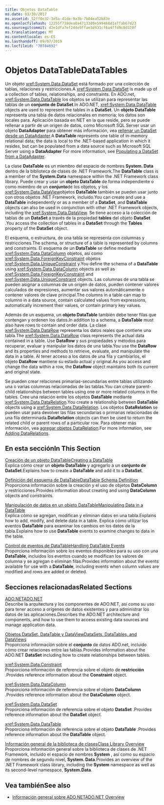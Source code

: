 ```yaml
---
title: Objetos DataTable
ms.date: 03/30/2017
ms.assetid: 52ff0e32-3e5a-41de-9a3b-7b04ea52b83e
ms.openlocfilehash: 12255f738dea0a4713389e599468d1a7fab67d23
ms.sourcegitcommit: d2e1dfa7ef2d4e9ffae3d431cf6a4ffd9c8d378f
ms.translationtype: MT
ms.contentlocale: es-ES
ms.lasthandoff: 09/07/2019
ms.locfileid: "70784692"
---
```

# <a name="datatables"></a><span data-ttu-id="f48b7-102">Objetos DataTable</span><span class="sxs-lookup"><span data-stu-id="f48b7-102">DataTables</span></span>
<span data-ttu-id="f48b7-103">Un objeto <xref:System.Data.DataSet> está formado por una colección de tablas, relaciones y restricciones.</span><span class="sxs-lookup"><span data-stu-id="f48b7-103">A <xref:System.Data.DataSet> is made up of a collection of tables, relationships, and constraints.</span></span> <span data-ttu-id="f48b7-104">En ADO.net, <xref:System.Data.DataTable> los objetos se utilizan para representar las tablas de un **conjunto de DataSet**.</span><span class="sxs-lookup"><span data-stu-id="f48b7-104">In ADO.NET, <xref:System.Data.DataTable> objects are used to represent the tables in a **DataSet**.</span></span> <span data-ttu-id="f48b7-105">Un **objeto DataTable** representa una tabla de datos relacionales en memoria; los datos son locales para. Aplicación basada en NET en la que reside, pero se puede rellenar a partir de un origen de datos, como Microsoft SQL Server usar un objeto **DataAdapter** para obtener más información, vea [rellenar un DataSet desde un DataAdapter](../populating-a-dataset-from-a-dataadapter.md).</span><span class="sxs-lookup"><span data-stu-id="f48b7-105">A **DataTable** represents one table of in-memory relational data; the data is local to the .NET-based application in which it resides, but can be populated from a data source such as Microsoft SQL Server using a **DataAdapter** For more information, see [Populating a DataSet from a DataAdapter](../populating-a-dataset-from-a-dataadapter.md).</span></span>  
  
 <span data-ttu-id="f48b7-106">La clase **DataTable** es un miembro del espacio de nombres **System. Data** dentro de la biblioteca de clases de .NET Framework.</span><span class="sxs-lookup"><span data-stu-id="f48b7-106">The **DataTable** class is a member of the **System.Data** namespace within the .NET Framework class library.</span></span> <span data-ttu-id="f48b7-107">Puede crear y usar un **objeto DataTable** de forma independiente o como miembro de un **conjunto**de los objetos, y los <xref:System.Data.DataView>objetos **DataTable** también se pueden usar junto con otros objetos .NET Framework, incluido.</span><span class="sxs-lookup"><span data-stu-id="f48b7-107">You can create and use a **DataTable** independently or as a member of a **DataSet**, and **DataTable** objects can also be used in conjunction with other .NET Framework objects, including the <xref:System.Data.DataView>.</span></span> <span data-ttu-id="f48b7-108">Se tiene acceso a la colección de tablas de un **DataSet** a través de la propiedad **tables** del objeto **DataSet** .</span><span class="sxs-lookup"><span data-stu-id="f48b7-108">You access the collection of tables in a **DataSet** through the **Tables** property of the **DataSet** object.</span></span>  
  
 <span data-ttu-id="f48b7-109">El esquema, o estructura, de una tabla se representa con columnas y restricciones.</span><span class="sxs-lookup"><span data-stu-id="f48b7-109">The schema, or structure of a table is represented by columns and constraints.</span></span> <span data-ttu-id="f48b7-110">El esquema de un **DataTable** se define mediante <xref:System.Data.DataColumn> objetos, así como <xref:System.Data.ForeignKeyConstraint> objetos <xref:System.Data.UniqueConstraint> y.</span><span class="sxs-lookup"><span data-stu-id="f48b7-110">You define the schema of a **DataTable** using <xref:System.Data.DataColumn> objects as well as <xref:System.Data.ForeignKeyConstraint> and <xref:System.Data.UniqueConstraint> objects.</span></span> <span data-ttu-id="f48b7-111">Las columnas de una tabla se pueden asignar a columnas de un origen de datos, pueden contener valores calculados de expresiones, aumentar sus valores automáticamente o contener valores de clave principal.</span><span class="sxs-lookup"><span data-stu-id="f48b7-111">The columns in a table can map to columns in a data source, contain calculated values from expressions, automatically increment their values, or contain primary key values.</span></span>  
  
 <span data-ttu-id="f48b7-112">Además de un esquema, un **objeto DataTable** también debe tener filas que contengan y ordenen los datos.</span><span class="sxs-lookup"><span data-stu-id="f48b7-112">In addition to a schema, a **DataTable** must also have rows to contain and order data.</span></span> <span data-ttu-id="f48b7-113">La clase <xref:System.Data.DataRow> representa los datos reales que contiene una tabla.</span><span class="sxs-lookup"><span data-stu-id="f48b7-113">The <xref:System.Data.DataRow> class represents the actual data contained in a table.</span></span> <span data-ttu-id="f48b7-114">Use **DataRow** y sus propiedades y métodos para recuperar, evaluar y manipular los datos de una tabla.</span><span class="sxs-lookup"><span data-stu-id="f48b7-114">You use the **DataRow** and its properties and methods to retrieve, evaluate, and manipulate the data in a table.</span></span> <span data-ttu-id="f48b7-115">Al tener acceso a los datos de una fila y cambiarlos, el objeto **DataRow** mantiene su estado actual y original.</span><span class="sxs-lookup"><span data-stu-id="f48b7-115">As you access and change the data within a row, the **DataRow** object maintains both its current and original state.</span></span>  
  
 <span data-ttu-id="f48b7-116">Se pueden crear relaciones primarias-secundarias entre tablas utilizando una o varias columnas relacionadas de las tablas.</span><span class="sxs-lookup"><span data-stu-id="f48b7-116">You can create parent-child relationships between tables using one or more related columns in the tables.</span></span> <span data-ttu-id="f48b7-117">Cree una relación entre los objetos **DataTable** mediante <xref:System.Data.DataRelation>.</span><span class="sxs-lookup"><span data-stu-id="f48b7-117">You create a relationship between **DataTable** objects using a <xref:System.Data.DataRelation>.</span></span> <span data-ttu-id="f48b7-118">Los objetos **DataRelation** se pueden usar para devolver las filas secundarias o primarias relacionadas de una fila determinada.</span><span class="sxs-lookup"><span data-stu-id="f48b7-118">**DataRelation** objects can then be used to return the related child or parent rows of a particular row.</span></span> <span data-ttu-id="f48b7-119">Para obtener más información, vea [agregar objetos DataRelation](adding-datarelations.md).</span><span class="sxs-lookup"><span data-stu-id="f48b7-119">For more information, see [Adding DataRelations](adding-datarelations.md).</span></span>  
  
## <a name="in-this-section"></a><span data-ttu-id="f48b7-120">En esta sección</span><span class="sxs-lookup"><span data-stu-id="f48b7-120">In This Section</span></span>  
 [<span data-ttu-id="f48b7-121">Creación de un objeto DataTable</span><span class="sxs-lookup"><span data-stu-id="f48b7-121">Creating a DataTable</span></span>](creating-a-datatable.md)  
 <span data-ttu-id="f48b7-122">Explica cómo crear un **objeto DataTable** y agregarlo a un **conjunto de DataSet**.</span><span class="sxs-lookup"><span data-stu-id="f48b7-122">Explains how to create a **DataTable** and add it to a **DataSet**.</span></span>  
  
 [<span data-ttu-id="f48b7-123">Definición del esquema de DataTable</span><span class="sxs-lookup"><span data-stu-id="f48b7-123">DataTable Schema Definition</span></span>](datatable-schema-definition.md)  
 <span data-ttu-id="f48b7-124">Proporciona información sobre la creación y el uso de objetos **DataColumn** y restricciones.</span><span class="sxs-lookup"><span data-stu-id="f48b7-124">Provides information about creating and using **DataColumn** objects and constraints.</span></span>  
  
 [<span data-ttu-id="f48b7-125">Manipulación de datos en un objeto DataTable</span><span class="sxs-lookup"><span data-stu-id="f48b7-125">Manipulating Data in a DataTable</span></span>](manipulating-data-in-a-datatable.md)  
 <span data-ttu-id="f48b7-126">Explica cómo se agregan, modifican y eliminan datos en una tabla.</span><span class="sxs-lookup"><span data-stu-id="f48b7-126">Explains how to add, modify, and delete data in a table.</span></span> <span data-ttu-id="f48b7-127">Explica cómo utilizar los eventos **DataTable** para examinar los cambios en los datos de la tabla.</span><span class="sxs-lookup"><span data-stu-id="f48b7-127">Explains how to use **DataTable** events to examine changes to data in the table.</span></span>  
  
 [<span data-ttu-id="f48b7-128">Control de eventos de DataTable</span><span class="sxs-lookup"><span data-stu-id="f48b7-128">Handling DataTable Events</span></span>](handling-datatable-events.md)  
 <span data-ttu-id="f48b7-129">Proporciona información sobre los eventos disponibles para su uso con una **DataTable**, incluidos los eventos cuando se modifican los valores de columna y se agregan o eliminan filas.</span><span class="sxs-lookup"><span data-stu-id="f48b7-129">Provides information about the events available for use with a **DataTable**, including events when column values are modified and rows are added or deleted.</span></span>  
  
## <a name="related-sections"></a><span data-ttu-id="f48b7-130">Secciones relacionadas</span><span class="sxs-lookup"><span data-stu-id="f48b7-130">Related Sections</span></span>  
 [<span data-ttu-id="f48b7-131">ADO.NET</span><span class="sxs-lookup"><span data-stu-id="f48b7-131">ADO.NET</span></span>](../index.md)  
 <span data-ttu-id="f48b7-132">Describe la arquitectura y los componentes de ADO.NET, así como su uso para tener acceso a orígenes de datos existentes y para administrar los datos de las aplicaciones.</span><span class="sxs-lookup"><span data-stu-id="f48b7-132">Describes the ADO.NET architecture and components, and how to use them to access existing data sources and manage application data.</span></span>  
  
 [<span data-ttu-id="f48b7-133">Objetos DataSet, DataTable y DataView</span><span class="sxs-lookup"><span data-stu-id="f48b7-133">DataSets, DataTables, and DataViews</span></span>](index.md)  
 <span data-ttu-id="f48b7-134">Proporciona información sobre el **conjunto** de datos ADO.net, incluido cómo crear relaciones entre las tablas.</span><span class="sxs-lookup"><span data-stu-id="f48b7-134">Provides information about the ADO.NET **DataSet** including how to create relationships between tables.</span></span>  
  
 <xref:System.Data.Constraint>  
 <span data-ttu-id="f48b7-135">Proporciona información de referencia sobre el objeto de **restricción** .</span><span class="sxs-lookup"><span data-stu-id="f48b7-135">Provides reference information about the **Constraint** object.</span></span>  
  
 <xref:System.Data.DataColumn>  
 <span data-ttu-id="f48b7-136">Proporciona información de referencia sobre el objeto **DataColumn** .</span><span class="sxs-lookup"><span data-stu-id="f48b7-136">Provides reference information about the **DataColumn** object.</span></span>  
  
 <xref:System.Data.DataSet>  
 <span data-ttu-id="f48b7-137">Proporciona información de referencia sobre el objeto **DataSet** .</span><span class="sxs-lookup"><span data-stu-id="f48b7-137">Provides reference information about the **DataSet** object.</span></span>  
  
 <xref:System.Data.DataTable>  
 <span data-ttu-id="f48b7-138">Proporciona información de referencia sobre el objeto **DataTable** .</span><span class="sxs-lookup"><span data-stu-id="f48b7-138">Provides reference information about the **DataTable** object.</span></span>  
  
 [<span data-ttu-id="f48b7-139">Información general de la biblioteca de clases</span><span class="sxs-lookup"><span data-stu-id="f48b7-139">Class Library Overview</span></span>](../../../../standard/class-library-overview.md)  
 <span data-ttu-id="f48b7-140">Proporciona información general sobre la biblioteca de clases de .NET Framework, incluido el espacio de nombres **System** , así como su espacio de nombres de segundo nivel, **System. Data**.</span><span class="sxs-lookup"><span data-stu-id="f48b7-140">Provides an overview of the .NET Framework class library, including the **System** namespace as well as its second-level namespace, **System.Data**.</span></span>  
  
## <a name="see-also"></a><span data-ttu-id="f48b7-141">Vea también</span><span class="sxs-lookup"><span data-stu-id="f48b7-141">See also</span></span>

- [<span data-ttu-id="f48b7-142">Información general sobre ADO.NET</span><span class="sxs-lookup"><span data-stu-id="f48b7-142">ADO.NET Overview</span></span>](../ado-net-overview.md)
